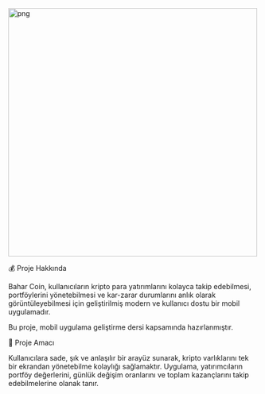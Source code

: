 <img width="500" height="500" alt="png" src="https://github.com/user-attachments/assets/87afa700-cac0-4410-b052-bc4c375201e7" />

💰 Proje Hakkında

Bahar Coin, kullanıcıların kripto para yatırımlarını kolayca takip edebilmesi, portföylerini yönetebilmesi ve kar-zarar durumlarını anlık olarak görüntüleyebilmesi için geliştirilmiş modern ve kullanıcı dostu bir mobil uygulamadır.

Bu proje, mobil uygulama geliştirme dersi kapsamında hazırlanmıştır.

🎯 Proje Amacı

Kullanıcılara sade, şık ve anlaşılır bir arayüz sunarak, kripto varlıklarını tek bir ekrandan yönetebilme kolaylığı sağlamaktır.
Uygulama, yatırımcıların portföy değerlerini, günlük değişim oranlarını ve toplam kazançlarını takip edebilmelerine olanak tanır.

